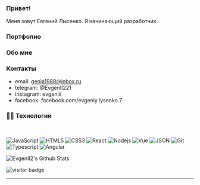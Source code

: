 ### Привет! 
Меня зовут Евгений Лысенко. Я начинающий разработчик.

### Портфолио

### Обо мне
  
### Контакты
* email: genja1988@inbox.ru
* telegram: @EvgenII221
* instagram: evgeniii
* facebook: facebook.com/evgeniy.lysenko.7

### 👨‍💻 Технологии

<br />

![JavaScript](https://img.shields.io/badge/-JavaScript-black?style=flat&logo=javascript)
![HTML5](https://img.shields.io/badge/-HTML5-E34F26?style=flat&logo=html5&logoColor=white)
![CSS3](https://img.shields.io/badge/-CSS3-1572B6?style=flat&logo=css3)
![React](https://img.shields.io/badge/-React-black?style=flat&logo=react)
![Nodejs](https://img.shields.io/badge/-Nodejs-green?style=flat&logo=Node.js)
![Vue](https://img.shields.io/badge/-Vue-green?style=flat&logo=Vue)
![JSON](https://img.shields.io/badge/-json-02569B?style=flat&logo=json)
![Git](https://img.shields.io/badge/-Git-black?style=flat&logo=git)
![Typescript](https://img.shields.io/badge/-TypeScript-white?style=flat&logo=typescript)
![Angular](https://img.shields.io/badge/-Angular-red?style=flat&logo=angular)


<p>
  <img src="https://github-readme-stats.vercel.app/api?username=evgenii2&show_icons=true&title_color=fff&icon_color=79ff97&text_color=efefef&bg_color=24292e" alt="EvgenII2's Github Stats">
</p>

<p>
  <img src="https://visitor-badge.glitch.me/badge?page_id=EvgenII2.EvgenII2" alt="visitor badge"/>
</p>

-----
